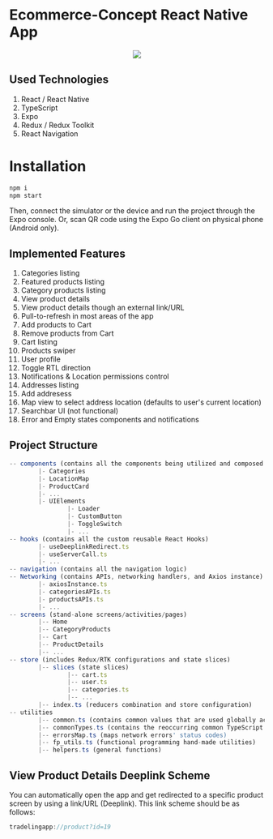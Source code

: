 # Ecommerce-Concept React Native App 
<p align="center"> 
<img src="https://i.imgur.com/Q1vnjDU.png">
</p>

## Used Technologies
1. React / React Native
2. TypeScript
3. Expo
4. Redux / Redux Toolkit
5. React Navigation


# Installation
```javascript
npm i
npm start
```
Then, connect the simulator or the device and run the project through the Expo console.
Or, scan QR code using the Expo Go client on physical phone (Android only).

## Implemented Features
1. Categories listing
2. Featured products listing
3. Category products listing
4. View product details
5. View product details though an external link/URL
6. Pull-to-refresh in most areas of the app
7. Add products to Cart
8. Remove products from Cart
9. Cart listing
10. Products swiper
11. User profile
12. Toggle RTL direction
13. Notifications & Location permissions control
14. Addresses listing
15. Add addresess
16. Map view to select address location (defaults to user's current location)
17. Searchbar UI (not functional)
18. Error and Empty states components and notifications


## Project Structure
```javascript
-- components (contains all the components being utilized and composed to form the screens)
        |- Categories
        |- LocationMap
        |- ProductCard
        |- ...
        |- UIElements
                |- Loader
                |- CustomButton
                |- ToggleSwitch
                |- ...
-- hooks (contains all the custom reusable React Hooks)
        |- useDeeplinkRedirect.ts
        |- useServerCall.ts
        |- ...
-- navigation (contains all the navigation logic)
-- Networking (contains APIs, networking handlers, and Axios instance)
        |- axiosInstance.ts
        |- categoriesAPIs.ts
        |- productsAPIs.ts
        |- ...
-- screens (stand-alone screens/activities/pages)
        |-- Home
        |-- CategoryProducts
        |-- Cart
        |-- ProductDetails
        |-- ...
-- store (includes Redux/RTK configurations and state slices)
        |-- slices (state slices)
                |-- cart.ts
                |-- user.ts
                |-- categories.ts
                |-- ...
        |-- index.ts (reducers combination and store configuration)
-- utilities
        |-- common.ts (contains common values that are used globally across the App)
        |-- commonTypes.ts (contains the reoccurring common TypeScript types)
        |-- errorsMap.ts (maps network errors' status codes)
        |-- fp_utils.ts (functional programming hand-made utilities)
        |-- helpers.ts (general functions)

```


## View Product Details Deeplink Scheme
You can automatically open the app and get redirected to a specific product screen by using a link/URL (Deeplink).
This link scheme should be as follows:

```javascript
tradelingapp://product?id=19
```

